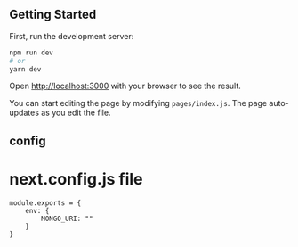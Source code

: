 ## Getting Started

First, run the development server:

```bash
npm run dev
# or
yarn dev
```
Open [http://localhost:3000](http://localhost:3000) with your browser to see the result.

You can start editing the page by modifying `pages/index.js`. The page auto-updates as you edit the file.

## config

  # next.config.js file 

    module.exports = {
        env: {
            MONGO_URI: ""
        }
    }